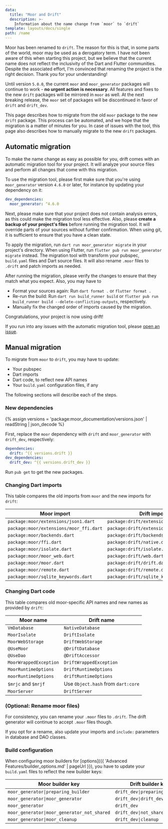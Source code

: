 ```yaml
---
data:
  title: "Moor and Drift"
  description: >-
    Information about the name change from `moor` to `drift`
template: layouts/docs/single
path: /name
---
```


Moor has been renamed to `drift`. The reason for this is that, in some parts of the world, moor may be used as a derogatory term.
I have not been aware of this when starting this project, but we believe that the current name does not reflect the inclusivity of the Dart and Flutter communities.
Despite the associated effort, I'm convinced that renaming the project is the right decision.
Thank you for your understanding!

Until version `5.0.0`, the current `moor` and `moor_generator` packages will continue to work - __no urgent action is necessary__.
All features and fixes to the new `drift` packages will be mirrored in `moor` as well.
At the next breaking release, the `moor` set of packages will be discontinued in favor of `drift` and `drift_dev`.

This page describes how to migrate from the old `moor` package to the new `drift` package.
This process can be automated, and we hope that the migration is a matter of minutes for you.
In case of issues with the tool, this page also describes how to manually migrate to the new `drift` packages.

## Automatic migration

To make the name change as easy as possible for you, drift comes with an automatic migration tool for your
project.
It will analyze your source files and perform all changes that come with this migration.

To use the migration tool, please first make sure that you're using `moor_generator` version `4.6.0` or later,
for instance by updating your dependency on it:

```yaml
dev_dependencies:
  moor_generator: ^4.6.0
```

Next, please make sure that your project does not contain analysis errors, as this could make the migration tool
less effective.
Also, please __create a backup of your project's files__ before running the migration tool. It will override parts of
your sources without further confirmation. When using git, it is sufficient to ensure that you have a clean state.

To apply the migration, run `dart run moor_generator migrate` in your project's directory.
When using Flutter, run `flutter pub run moor_generator migrate` instead.
The migration tool with transform your pubspec, `build.yaml` files and Dart source files. It will also rename `.moor` files to
`.drift` and patch imports as needed.

After running the migration, please verify the changes to ensure that they match what you expect.
Also, you may have to

- Format your sources again: Run `dart format .` or `flutter format .`
- Re-run the build: Run `dart run build_runner build` or `flutter pub run build_runner build --delete-conflicting-outputs`, respectively.
- Manually fix the changed order of imports caused by the migration.

Congratulations, your project is now using drift!

If you run into any issues with the automatic migration tool, please [open an issue](https://github.com/simolus3/moor/issues/new/).

## Manual migration

To migrate from `moor` to `drift`, you may have to update:

- Your pubspec
- Dart imports
- Dart code, to reflect new API names
- Your `build.yaml` configuration files, if any

The following sections will describe each of the steps.

### New dependencies

{% assign versions = 'package:moor_documentation/versions.json' | readString | json_decode %}

First, replace the `moor` dependency with `drift` and `moor_generator` with `drift_dev`, respectively:

```yaml
dependencies:
  drift: ^{{ versions.drift }}
dev_dependencies:
  drift_dev: ^{{ versions.drift_dev }}
```

Run `pub get` to get the new packages.

### Changing Dart imports

This table compares the old imports from `moor` and the new imports for `drift`:

| Moor import                             | Drift import                           |
| ----------------------------------------| -------------------------------------- |
| `package:moor/extensions/json1.dart`    | `package:drift/extensions/json1.dart`  |
| `package:moor/extensions/moor_ffi.dart` | `package:drift/extensions/native.dart` |
| `package:moor/backends.dart`            | `package:drift/backends.dart`          |
| `package:moor/ffi.dart`                 | `package:drift/native.dart`            |
| `package:moor/isolate.dart`             | `package:drift/isolate.dart`           |
| `package:moor/moor_web.dart`            | `package:drift/web.dart`               |
| `package:moor/moor.dart`                | `package:drift/drift.dart`             |
| `package:moor/remote.dart`              | `package:drift/remote.dart`            |
| `package:moor/sqlite_keywords.dart`     | `package:drift/sqlite_keywords.dart`   |

### Changing Dart code

This table compares old moor-specific API names and new names as provided by `drift`:

| Moor name              | Drift name                         |
| ---------------------- | ---------------------------------- |
| `VmDatabase`           | `NativeDatabase`                   |
| `MoorIsolate`          | `DriftIsolate`                     |
| `MoorWebStorage`       | `DriftWebStorage`                  |
| `@UseMoor`             | `@DriftDatabase`                   |
| `@UseDao`              | `@DriftAccessor`                   |
| `MoorWrappedException` | `DriftWrappedException`            |
| `MoorRuntimeOptions`   | `DriftRuntimeOptions`              |
| `moorRuntimeOptions`   | `driftRuntimeOptions`              |
| `$mrjc` and `$mrjf`    | Use `Object.hash` from `dart:core` |
| `MoorServer`           | `DriftServer`                      |

### (Optional: Rename moor files)

For consistency, you can rename your `.moor` files to `.drift`.
The drift generator will continue to accept `.moor` files though.

If you opt for a rename, also update your imports and `include:` parameters in database and DAO classes.

### Build configuration

When configuring moor builders for [options]({{ 'Advanced Features/builder_options.md' | pageUrl }}), you have to update your `build.yaml` files to reflect the new builder keys:

| Moor builder key                            | Drift builder key              |
| ------------------------------------------- | ------------------------------ |
| `moor_generator\|preparing_builder`         | `drift_dev\|preparing_builder` |
| `moor_generator\|moor_generator`            | `drift_dev\|drift_dev`         |
| `moor_generator`                            | `drift_dev`                    |
| `moor_generator\|moor_generator_not_shared` | `drift_dev\|not_shared`        |
| `moor_generator\|moor_cleanup`              | `drift_dev\|cleanup`           |
